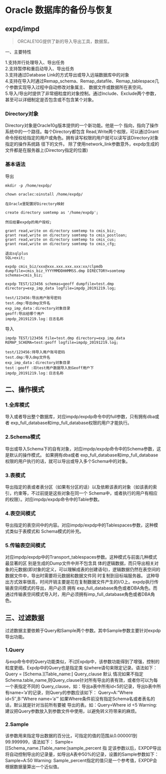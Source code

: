 # Oracle 数据库的备份与恢复

## expd/impd  
> ORCALE10G提供了新的导入导出工具，数据泵。

一、主要特性

1.支持并行处理导入、导出任务  
2.支持暂停和重启动导入、导出任务  
3.支持通过Database Link的方式导出或导入远端数据库中的对象  
4.支持在导入时通过Remap_schema、Remap_datafile、Remap_tablespace几个参数实现导入过程中自动修改对象属主、 数据文件或数据所在表空间。  
5.导入/导出时提供了非常细粒度的对象控制。通过Include、Exclude两个参数，甚至可以详细制定是否包含或不包含某个对象。  

### Directory对象

Directory对象是Oracle10g版本提供的一个新功能。他是一个 指向，指向了操作系统中的一个路径。每个Directory都包含 Read,Write两个权限，可以通过Grant命令授权给指定的用户或角色。拥有读写权限的用户就可以读写该Directory对象指定的操作系统路 径下的文件。
	除了使用network_link参数意外，expdp生成的文件都是在服务器上(Directory指定的位置) 


### 基本语法

导出

```shell
mkdir -p /home/expdp/

chown oraclec:oinstall /home/expdp/

在Oracle里配置好Directory映射

create directory somtemp as '/home/expdp';

然后给要expdp的用户授权;

grant read,write on directory somtemp to cmis_biz;
grant read,write on directory somtemp to cmis_postloan;
grant read,write on directory somtemp to cmis_cus;
grant read,write on directory somtemp to cmis_cfg;

退出sqlplus
SQL>exit;

expdp cmis_biz/xxx@xxx.xxx.xxx.xxx:xx/clpmdb dumpfile=cmis_biz_YYYYMMDDHHMMSS.dmp DIRECTORY=somtemp schemas=cmis_biz;

expdp TEST/123456 schemas=geoff dumpfile=test.dmp directory=exp_imp_data logfile=impdp_20191219.log;
 
test/123456:导出用户账号密码
test.dmp:导出dmp文件名
exp_imp_data：directory对象目录
geoff:导出给哪个用户
impdp_20191219.log：日志名称

```

导入

```shell
impdp TEST/123456 file=test.dmp directory=exp_imp_data REMAP_SCHEMA=test:geoff logfile=impdp_20191219.log;

test/123456:待导入用户账号密码
test.dmp:导入dmp文件名
exp_imp_data：directory对象目录
test：geoff :将test用户数据导入到Geoff用户下
impdp_20191219.log：日志名称
```


## 二、操作模式

### 1.全库模式
导入或者导出整个数据库，对应impdp/expdp命令中的full参数，只有拥有dba或者 exp_full_database和imp_full_database权限的用户才能执行。

### 2.Schema模式
导出或导入Schema下的自有对象，对应impdp/expdp命令中的Schema参数，这是默认的操作模式。 如果拥有dba或者 exp_full_database和imp_full_database权限的用户执行的话，就可以导出或导入多个Schema中的对象。

### 3.表模式
导出指定的表或者表分区（如果有分区的话）以及依赖该表的对象（如该表的索引，约束等，不过前提是这些对象在同一个 Schema中，或者执行的用户有相应的权限）。对应impdp/expdp命令中的Table参数。

### 4.表空间模式
导出指定的表空间中的内容。对应impdp/expdp中的Tablespaces参数，这种模式类似于表模式和 Schema模式的补充。

### 5.传输表空间模式
对应impdp/expdp中的Transport_tablespaces参数。这种模式与前面几种模式最显著的区 别是生成的Dump文件中并不包含具 体的逻辑数据，而只导出相关对象的元数据(即对象的定义，可以理解成表的创建语句)，逻辑数据仍然在表空间的数据文件中，导出时需要将元数据和数据文件同 时复制到目标端服务器。
这种导出方式效率很高，时间开销主要是花在复制数据文件产生的I/O上。expdp执行传输表空间模式的导出，用户必须 拥有 exp_full_database角色或者DBA角色。而通过传输表空间模式导入时，用户必须拥有imp_full_database角色或者DBA角 色。

## 三、过滤数据

过滤数据主要依赖于Query和Sample两个参数。其中Sample参数主要针对expdp导出功能。

### 1.Query
与exp命令中的Query功能类似，不过Expdp中，该参数功能得到了增强，控制的粒度更细。Expdp中的Query也是指定类 似where语句来限定记录。语法如下：
Query = [Schema.][Table_name:] Query_clause
默认 情况如果不指定Schema.table_name,则Query_clause针对所有导出的表有效，或者你可以为每一个表指定不同的 Query_clause，如：导出a表中所有id<5的记录，导出b表中所有name=’a’的记录，则Query的参数应该如下：
Query=A:”Where id<5″,B:”Where name=’a’”
如果Where条件前没有指定Schema名或者表名的话，默认就是针对当前所有要被 导出的表。如：Query=Where id <5
Warning: 建议把Query参数放入到参数文件中使用，以避免转义符带来的麻烦。

### 2.Sample
该参数用来指定导出数据的百分比，可指定的值的范围从0.000001到99.999999，语法如下：
Sample=[[Schema_name.]Table_name:]sample_percent
指 定该参数以后，EXPDP导出将自动控制导出的记录量，如导出A表中50%的记录，设置的Sample参数如下：
Sample=A:50
Warning: Sample_percent指定的值只是一个参考值，EXPDP会根据数据量算出一个近似值。
